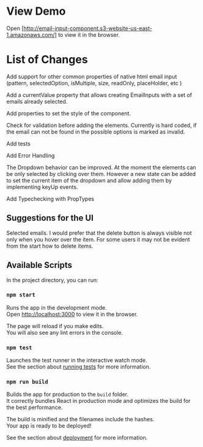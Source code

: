 # View Demo
Open [http://email-input-component.s3-website-us-east-1.amazonaws.com/] to view it in the browser.


# List of Changes
Add support for other common properties of native html email input (pattern, selectedOption, isMultiple, size, readOnly, placeHolder, etc )

Add a currentValue property that allows creating EmailInputs with a set of emails already selected.

Add properties to set the style of the component.

Check for validation before adding the elements. Currently is hard coded, if the email can not be found in the possible options is marked as invalid. 

Add tests

Add Error Handling

The Dropdown behavior can be improved. At the moment the elements can be only selected by clicking over them. However a new state can be added to set the current item of the dropdown and allow adding them by implementing keyUp events.

Add Typechecking with PropTypes


## Suggestions for the UI
Selected emails. I would prefer that the delete button is always visible not only when you hover over the item. For some users it may not be evident from the start how to delete items. 

## Available Scripts

In the project directory, you can run:

### `npm start`

Runs the app in the development mode.\
Open [http://localhost:3000](http://localhost:3000) to view it in the browser.

The page will reload if you make edits.\
You will also see any lint errors in the console.

### `npm test`

Launches the test runner in the interactive watch mode.\
See the section about [running tests](https://facebook.github.io/create-react-app/docs/running-tests) for more information.

### `npm run build`

Builds the app for production to the `build` folder.\
It correctly bundles React in production mode and optimizes the build for the best performance.

The build is minified and the filenames include the hashes.\
Your app is ready to be deployed!

See the section about [deployment](https://facebook.github.io/create-react-app/docs/deployment) for more information.
